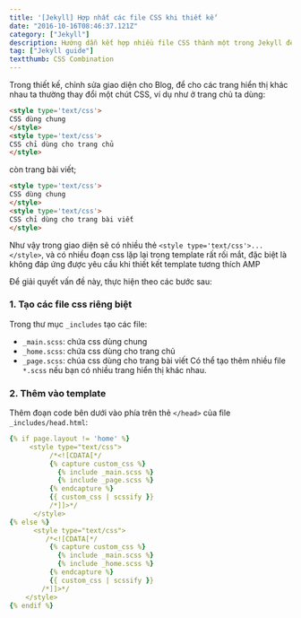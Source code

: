 ```yaml
---
title: '[Jekyll] Hợp nhất các file CSS khi thiết kế'
date: "2016-10-16T08:46:37.121Z"
category: ["Jekyll"]
description: Hướng dẫn kết hợp nhiều file CSS thành một trong Jekyll để giảm số phần tử cần request.
tag: ["Jekyll guide"]
textthumb: CSS Combination
---
```



Trong thiết kế, chỉnh sửa giao diện cho Blog, để cho các trang hiển thị khác nhau ta thường thay đổi một chút CSS, ví dụ như ở trang chủ ta dùng:
```html
<style type='text/css'>
CSS dùng chung
</style>
<style type='text/css'>
CSS chỉ dùng cho trang chủ
</style> 
```
còn trang bài viết;
```html
<style type='text/css'>
CSS dùng chung
</style>
<style type='text/css'>
CSS chỉ dùng cho trang bài viết
</style> 
```

Như vậy trong giao diện sẽ có nhiều thẻ `<style type='text/css'>...</style>`, và có nhiều đoạn css lặp lại trong template rất rối mắt, đặc biệt là không đáp ứng được yêu cầu khi thiết kết template tương thích AMP

Để giải quyết vấn đề này, thực hiện theo các bước sau:

### 1. Tạo các file css riêng biệt

Trong thư mục `_includes` tạo các file:
- `_main.scss`: chứa css dùng chung
- `_home.scss`: chứa css dùng cho trang chủ
- `_page.scss`: chúa css dùng cho trang bài viết
Có thể tạo thêm nhiều file `*.scss` nếu bạn có nhiều trang hiển thị khác nhau.
### 2. Thêm vào template

Thêm đoạn code bên dưới vào phía trên thẻ `</head>` của file `_includes/head.html`:
```yml
{% if page.layout != 'home' %}
	 <style type="text/css">
		  /*<![CDATA[*/
		  {% capture custom_css %}
		    {% include _main.scss %}
			{% include _page.scss %}
		  {% endcapture %}
		  {{ custom_css | scssify }}
		  /*]]>*/
	  </style>
{% else %}
	  <style type="text/css">
		 /*<![CDATA[*/
		  {% capture custom_css %}
		    {% include _main.scss %}
			{% include _home.scss %}
		  {% endcapture %}
		  {{ custom_css | scssify }}
		/*]]>*/
   	</style>
{% endif %} 
```

